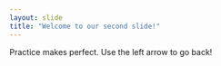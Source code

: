 ```yaml
---
layout: slide
title: "Welcome to our second slide!"
---
```

Practice makes perfect. 
Use the left arrow to go back!
